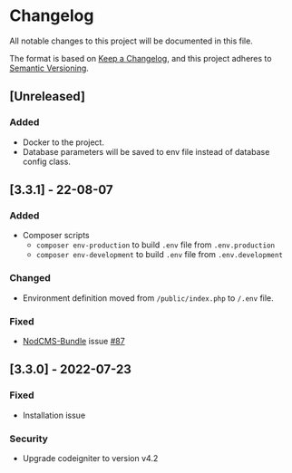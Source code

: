 # Changelog
All notable changes to this project will be documented in this file.

The format is based on [Keep a Changelog](https://keepachangelog.com/en/1.0.0/),
and this project adheres to [Semantic Versioning](https://semver.org/spec/v2.0.0.html).

## [Unreleased]
### Added
- Docker to the project.
- Database parameters will be saved to env file instead of database config class.

## [3.3.1] - 22-08-07
### Added
- Composer scripts
  - ``composer env-production`` to build ``.env`` file from ``.env.production``
  - ``composer env-development`` to build ``.env`` file from ``.env.development``
### Changed
- Environment definition moved from ``/public/index.php`` to ``/.env`` file.
### Fixed
- [NodCMS-Bundle](https://github.com/khodakhah/nodcms-bundle) issue [#87](https://github.com/khodakhah/nodcms/issues/87)

## [3.3.0] - 2022-07-23
### Fixed
- Installation issue
### Security
- Upgrade codeigniter to version v4.2


